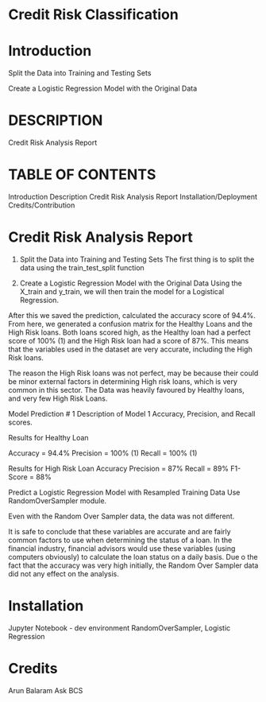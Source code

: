 # Credit Risk Classification

# Introduction
Split the Data into Training and Testing Sets

Create a Logistic Regression Model with the Original Data


# DESCRIPTION

Credit Risk Analysis Report

# TABLE OF CONTENTS
Introduction
Description
Credit Risk Analysis Report
Installation/Deployment
Credits/Contribution




# Credit Risk Analysis Report

1) Split the Data into Training and Testing Sets
The first thing is to split the data using the train_test_split function


2) Create a Logistic Regression Model with the Original Data
Using the X_train and y_train, we will then train the model for a Logistical Regression.

After this we saved the prediction, calculated the accuracy score of 94.4%. From here, we generated a confusion matrix for 
the Healthy Loans and the High Risk loans. Both loans scored high, as the Healthy loan had a perfect score of 100% (1) and 
the High Risk loan had a score of 87%. This means that the variables used in the dataset are very accurate, including the 
High Risk loans.

The reason the High Risk loans was not perfect, may be because their could be minor external factors in determining 
High risk loans, which is very common in this sector. The Data was heavily favoured by Healthy loans, and very few High Risk Loans. 

Model Prediction # 1 
Description of Model 1 Accuracy, Precision, and Recall scores.

Results for Healthy Loan

Accuracy = 94.4%
Precision = 100% (1)
Recall = 100% (1)

Results for High Risk Loan
Accuracy
Precision = 87%
Recall = 89%
F1-Score = 88%


Predict a Logistic Regression Model with Resampled Training Data
Use RandomOverSampler module. 


Even with the Random Over Sampler data, the data was not different. 

It is safe to conclude that these variables are accurate and are fairly common factors to use when determining the status of a loan. 
In the financial industry, financial advisors would use these variables (using computers obviously) to calculate the loan status on a daily basis.
Due o the fact that the accuracy was very high initially, the Random Over Sampler data did not any effect on the analysis. 

# Installation

Jupyter Notebook - dev environment
RandomOverSampler, Logistic Regression 

# Credits

Arun Balaram
Ask BCS 
